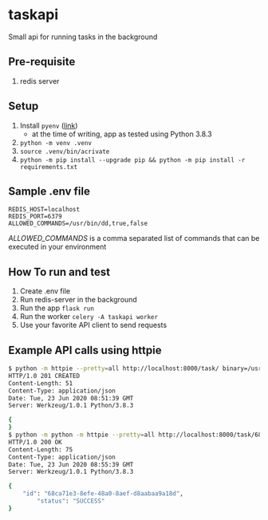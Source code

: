 # taskapi

Small api for running tasks in the background

## Pre-requisite

1. redis server

## Setup

1. Install `pyenv` ([link](https://github.com/pyenv/pyenv))
   - at the time of writing, app as tested using Python 3.8.3
2. `python -m venv .venv`
3. `source .venv/bin/acrivate`
4. `python -m pip install --upgrade pip && python -m pip install -r requirements.txt`

## Sample .env file

```env
REDIS_HOST=localhost
REDIS_PORT=6379
ALLOWED_COMMANDS=/usr/bin/dd,true,false
```

*ALLOWED_COMMANDS* is a comma separated list of commands that can be executed in your environment

## How To run and test

1. Create .env file
2. Run redis-server in the background
3. Run the app `flask run`
4. Run the worker `celery -A taskapi worker`
5. Use your favorite API client to send requests

## Example API calls using httpie

```bash
$ python -m httpie --pretty=all http://localhost:8000/task/ binary=/usr/bin/dd options:='["if=/dev/urandom","of=/tmp/test.img","bs=1024","count=5M"]'
HTTP/1.0 201 CREATED
Content-Length: 51
Content-Type: application/json
Date: Tue, 23 Jun 2020 08:51:39 GMT
Server: Werkzeug/1.0.1 Python/3.8.3

{                                                                                                                                                                                                                    "id": "68ca71e3-8efe-48a0-8aef-d8aabaa9a18d"
}
$ python -m python -m httpie --pretty=all http://localhost:8000/task/68ca71e3-8efe-48a0-8aef-d8aabaa9a18d
HTTP/1.0 200 OK
Content-Length: 75
Content-Type: application/json
Date: Tue, 23 Jun 2020 08:55:39 GMT
Server: Werkzeug/1.0.1 Python/3.8.3

{
    "id": "68ca71e3-8efe-48a0-8aef-d8aabaa9a18d",
        "status": "SUCCESS"
}
```

